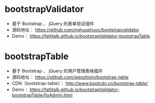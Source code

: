 # bootstrapValidator
- 基于 Bootstrap 、 jQuery 的表单验证插件
- 源码地址： https://github.com/nghuuphuoc/bootstrapvalidator
- Demo： https://fatlitalk.github.io/bootstrapValidator-bootstrapTable

# bootstrapTable
- 基于 Bootstrap 、 jQuery 的用户管理表格插件
- 源码地址： https://github.com/wenzhixin/bootstrap-table
- CDN（bootstrap-table）： http://www.bootcdn.cn/bootstrap-table/
- Demo： https://fatlitalk.github.io/bootstrapValidator-bootstrapTable/fixAdmin.html
